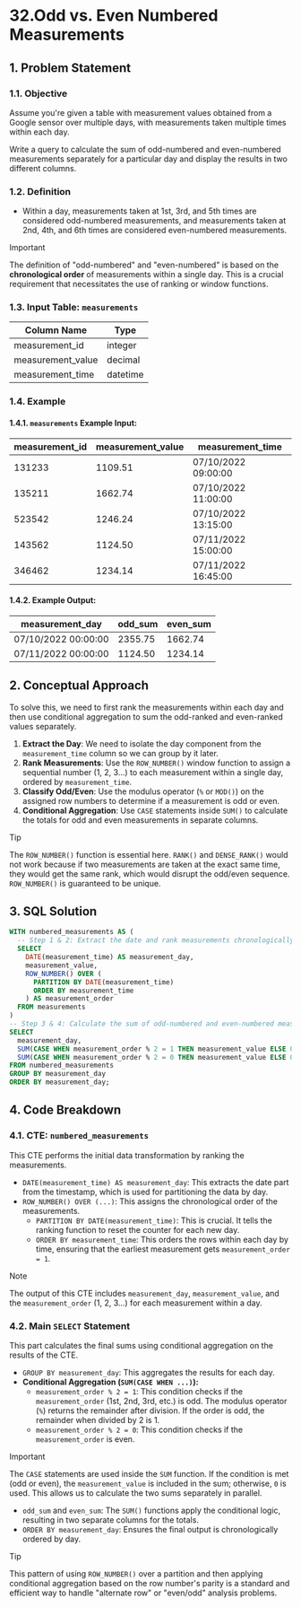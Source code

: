 # 32.Odd vs. Even Numbered Measurements

## 1. Problem Statement

### 1.1. Objective
Assume you're given a table with measurement values obtained from a Google sensor over multiple days, with measurements taken multiple times within each day.

Write a query to calculate the sum of odd-numbered and even-numbered measurements separately for a particular day and display the results in two different columns.

### 1.2. Definition
-   Within a day, measurements taken at 1st, 3rd, and 5th times are considered odd-numbered measurements, and measurements taken at 2nd, 4th, and 6th times are considered even-numbered measurements.

> [!IMPORTANT]
> The definition of "odd-numbered" and "even-numbered" is based on the **chronological order** of measurements within a single day. This is a crucial requirement that necessitates the use of ranking or window functions.

### 1.3. Input Table: `measurements`

|Column Name|Type|
|---|---|
|measurement_id|integer|
|measurement_value|decimal|
|measurement_time|datetime|

### 1.4. Example

#### 1.4.1. `measurements` Example Input:

|measurement_id|measurement_value|measurement_time|
|---|---|---|
|131233|1109.51|07/10/2022 09:00:00|
|135211|1662.74|07/10/2022 11:00:00|
|523542|1246.24|07/10/2022 13:15:00|
|143562|1124.50|07/11/2022 15:00:00|
|346462|1234.14|07/11/2022 16:45:00|

#### 1.4.2. Example Output:

|measurement_day|odd_sum|even_sum|
|---|---|---|
|07/10/2022 00:00:00|2355.75|1662.74|
|07/11/2022 00:00:00|1124.50|1234.14|

## 2. Conceptual Approach
To solve this, we need to first rank the measurements within each day and then use conditional aggregation to sum the odd-ranked and even-ranked values separately.

1.  **Extract the Day**: We need to isolate the day component from the `measurement_time` column so we can group by it later.
2.  **Rank Measurements**: Use the `ROW_NUMBER()` window function to assign a sequential number (1, 2, 3...) to each measurement within a single day, ordered by `measurement_time`.
3.  **Classify Odd/Even**: Use the modulus operator (`%` or `MOD()`) on the assigned row numbers to determine if a measurement is odd or even.
4.  **Conditional Aggregation**: Use `CASE` statements inside `SUM()` to calculate the totals for odd and even measurements in separate columns.

> [!TIP]
> The `ROW_NUMBER()` function is essential here. `RANK()` and `DENSE_RANK()` would not work because if two measurements are taken at the exact same time, they would get the same rank, which would disrupt the odd/even sequence. `ROW_NUMBER()` is guaranteed to be unique.

## 3. SQL Solution

```sql
WITH numbered_measurements AS (
  -- Step 1 & 2: Extract the date and rank measurements chronologically within each day.
  SELECT
    DATE(measurement_time) AS measurement_day,
    measurement_value,
    ROW_NUMBER() OVER (
      PARTITION BY DATE(measurement_time)
      ORDER BY measurement_time
    ) AS measurement_order
  FROM measurements
)
-- Step 3 & 4: Calculate the sum of odd-numbered and even-numbered measurements separately.
SELECT
  measurement_day,
  SUM(CASE WHEN measurement_order % 2 = 1 THEN measurement_value ELSE 0 END) AS odd_sum,
  SUM(CASE WHEN measurement_order % 2 = 0 THEN measurement_value ELSE 0 END) AS even_sum
FROM numbered_measurements
GROUP BY measurement_day
ORDER BY measurement_day;
```

## 4. Code Breakdown

### 4.1. CTE: `numbered_measurements`
This CTE performs the initial data transformation by ranking the measurements.
-   `DATE(measurement_time) AS measurement_day`: This extracts the date part from the timestamp, which is used for partitioning the data by day.
-   `ROW_NUMBER() OVER (...)`: This assigns the chronological order of the measurements.
    -   `PARTITION BY DATE(measurement_time)`: This is crucial. It tells the ranking function to reset the counter for each new day.
    -   `ORDER BY measurement_time`: This orders the rows within each day by time, ensuring that the earliest measurement gets `measurement_order = 1`.

> [!NOTE]
> The output of this CTE includes `measurement_day`, `measurement_value`, and the `measurement_order` (1, 2, 3...) for each measurement within a day.

### 4.2. Main `SELECT` Statement
This part calculates the final sums using conditional aggregation on the results of the CTE.

-   `GROUP BY measurement_day`: This aggregates the results for each day.
-   **Conditional Aggregation (`SUM(CASE WHEN ...)`):**
    -   `measurement_order % 2 = 1`: This condition checks if the `measurement_order` (1st, 2nd, 3rd, etc.) is odd. The modulus operator (`%`) returns the remainder after division. If the order is odd, the remainder when divided by 2 is 1.
    -   `measurement_order % 2 = 0`: This condition checks if the `measurement_order` is even.

> [!IMPORTANT]
> The `CASE` statements are used inside the `SUM` function. If the condition is met (odd or even), the `measurement_value` is included in the sum; otherwise, `0` is used. This allows us to calculate the two sums separately in parallel.

-   `odd_sum` and `even_sum`: The `SUM()` functions apply the conditional logic, resulting in two separate columns for the totals.
-   `ORDER BY measurement_day`: Ensures the final output is chronologically ordered by day.

> [!TIP]
> This pattern of using `ROW_NUMBER()` over a partition and then applying conditional aggregation based on the row number's parity is a standard and efficient way to handle "alternate row" or "even/odd" analysis problems.

